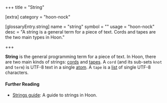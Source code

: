 +++
title = "String"

[extra]
category = "hoon-nock"

[glossaryEntry.string]
name = "string"
symbol = ""
usage = "hoon-nock"
desc = "A string is a general term for a piece of text. Cords and tapes are the two main types in Hoon."

+++

**String** is the general programming term for a piece of text. In Hoon, there
are two main kinds of strings: [cords](/glossary/cord) and
[tapes](/glossary/tape). A `cord` (and its sub-sets `knot` and `term`)
is UTF-8 text in a single [atom](/glossary/atom). A `tape` is a
[list](/glossary/list) of single UTF-8 characters.

#### Further Reading

- [Strings guide](/language/hoon/guides/strings): A guide to strings in Hoon.
